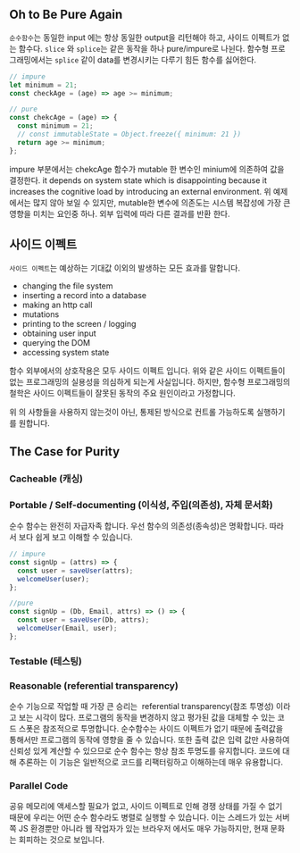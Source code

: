 ## Oh to Be Pure Again

`순수함수`는 동일한 input 에는 항상 동일한 output을 리턴해야 하고, 사이드 이펙트가 없는 함수다.
`slice` 와 `splice`는 같은 동작을 하나 pure/impure로 나뉜다.
함수형 프로그래밍에서는 `splice` 같이 data를 변경시키는 다루기 힘든 함수를 싫어한다.

```js
// impure
let minimum = 21;
const checkAge = (age) => age >= minimum;

// pure
const chekcAge = (age) => {
  const minimum = 21;
  // const immutableState = Object.freeze({ minimum: 21 })
  return age >= minimum;
};
```

impure 부분에서는 chekcAge 함수가 mutable 한 변수인 minium에 의존하여 값을 결정한다.
it depends on system state which is disappointing because it increases the cognitive load by introducing an external environment.
위 예제에서는 많지 않아 보일 수 있지만, mutable한 변수에 의존도는 시스템 복잡성에 가장 큰 영향을 미치는 요인중 하나.
외부 입력에 따라 다른 결과를 반환 한다.

## 사이드 이펙트

`사이드 이펙트`는 예상하는 기대값 이외의 발생하는 모든 효과를 말합니다.

- changing the file system
- inserting a record into a database
- making an http call
- mutations
- printing to the screen / logging
- obtaining user input
- querying the DOM
- accessing system state

함수 외부에서의 상호작용은 모두 사이드 이펙트 입니다.
위와 같은 사이드 이펙트들이 없는 프로그래밍의 실용성을 의심하게 되는게 사실입니다. 하지만,
함수형 프로그래밍의 철학은 사이드 이펙트들이 잘못된 동작의 주요 원인이라고 가정합니다.

위 의 사항들을 사용하지 않는것이 아닌, 통제된 방식으로 컨트롤 가능하도록 실행하기를 원합니다.

## The Case for Purity

### Cacheable (캐싱)

### Portable / Self-documenting (이식성, 주입(의존성), 자체 문서화)

순수 함수는 완전히 자급자족 합니다. 우선 함수의 의존성(종속성)은 명확합니다. 따라서 보다 쉽게 보고 이해할 수 있습니다.

```js
// impure
const signUp = (attrs) => {
  const user = saveUser(attrs);
  welcomeUser(user);
};

//pure
const signUp = (Db, Email, attrs) => () => {
  const user = saveUser(Db, attrs);
  welcomeUser(Email, user);
};
```

### Testable (테스팅)

### Reasonable (referential transparency)

순수 기능으로 작업할 때 가장 큰 승리는  referential transparency(참조 투명성) 이라고 보는 시각이 많다. 프로그램의 동작을 변경하지 않고 평가된 값을 대체할 수 있는 코드 스폿은 참조적으로 투명합니다. 순수함수는 사이드 이펙트가 없기 때문에 출력값을 통해서만 프로그램의 동작에 영향을 줄 수 있습니다.
또한 출력 값은 입력 값만 사용하여 신뢰성 있게 계산할 수 있으므로 순수 함수는 항상 참조 투명도를 유지합니다.
코드에 대해 추론하는 이 기능은 일반적으로 코드를 리팩터링하고 이해하는데 매우 유용합니다.

### Parallel Code

공유 메모리에 액세스할 필요가 없고, 사이드 이펙트로 인해 경쟁 상태를 가질 수 없기 때문에 우리는 어떤 순수 함수라도 병렬로 실행할 수 있습니다. 이는 스레드가 있는 서버쪽 JS 환경뿐만 아니라 웹 작업자가 있는 브라우저 에서도 매우 가능하지만, 현재 문화는 회피하는 것으로 보입니다.
